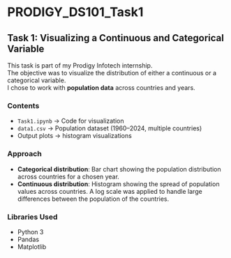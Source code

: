# PRODIGY_DS101_Task1

## Task 1: Visualizing a Continuous and Categorical Variable

This task is part of my Prodigy Infotech internship.  
The objective was to visualize the distribution of either a continuous or a categorical variable.  
I chose to work with **population data** across countries and years.

### Contents
- `Task1.ipynb` → Code for visualization  
- `data1.csv` → Population dataset (1960–2024, multiple countries)  
- Output plots → histogram visualizations  

### Approach
- **Categorical distribution**: Bar chart showing the population distribution across countries for a chosen year.  
- **Continuous distribution**: Histogram showing the spread of population values across countries. A log scale was applied to handle large differences between the population of the countries.

### Libraries Used
- Python 3  
- Pandas  
- Matplotlib
